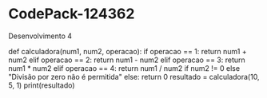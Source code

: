 # CodePack-124362
Desenvolvimento 4


def calculadora(num1, num2, operacao):
    if operacao == 1:
        return num1 + num2
    elif operacao == 2:
        return num1 - num2
    elif operacao == 3:
        return num1 * num2
    elif operacao == 4:
        return num1 / num2 if num2 != 0 else "Divisão por zero não é permitida"
    else:
        return 0
resultado = calculadora(10, 5, 1) 
print(resultado)

